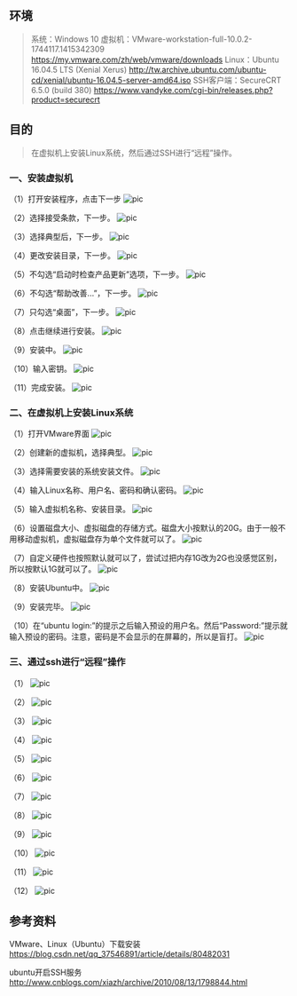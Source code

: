 ## 环境
> 系统：Windows 10
> 虚拟机：VMware-workstation-full-10.0.2-1744117.1415342309
> https://my.vmware.com/zh/web/vmware/downloads
> Linux：Ubuntu 16.04.5 LTS (Xenial Xerus)
> http://tw.archive.ubuntu.com/ubuntu-cd/xenial/ubuntu-16.04.5-server-amd64.iso
> SSH客户端：SecureCRT 6.5.0 (build 380)
> https://www.vandyke.com/cgi-bin/releases.php?product=securecrt

## 目的
> 在虚拟机上安装Linux系统，然后通过SSH进行“远程”操作。



### 一、安装虚拟机
（1）打开安装程序，点击下一步
 ![pic](.\pic\101.png)

（2）选择接受条款，下一步。
 ![pic](.\pic\102.png)

（3）选择典型后，下一步。
 ![pic](.\pic\103.png)

（4）更改安装目录，下一步。
 ![pic](.\pic\104.png)

（5）不勾选“启动时检查产品更新”选项，下一步。
 ![pic](.\pic\105.png)

（6）不勾选“帮助改善...”，下一步。
 ![pic](.\pic\106.png)

（7）只勾选“桌面”，下一步。
 ![pic](.\pic\107.png)

（8）点击继续进行安装。
 ![pic](.\pic\108.png)

（9）安装中。
 ![pic](.\pic\109.png)

（10）输入密钥。
 ![pic](.\pic\110.png)

（11）完成安装。
 ![pic](.\pic\111.png)



### 二、在虚拟机上安装Linux系统
（1）打开VMware界面
 ![pic](.\pic\201.png)

（2）创建新的虚拟机，选择典型。
 ![pic](.\pic\202.png)

（3）选择需要安装的系统安装文件。
 ![pic](.\pic\203.png)

（4）输入Linux名称、用户名、密码和确认密码。
 ![pic](.\pic\204.png)

（5）输入虚拟机名称、安装目录。
 ![pic](.\pic\205.png)

（6）设置磁盘大小、虚拟磁盘的存储方式。磁盘大小按默认的20G。由于一般不用移动虚拟机，虚拟磁盘存为单个文件就可以了。
 ![pic](.\pic\206.png)

（7）自定义硬件也按照默认就可以了，尝试过把内存1G改为2G也没感觉区别，所以按默认1G就可以了。
 ![pic](.\pic\207.png)

（8）安装Ubuntu中。
 ![pic](.\pic\208.png)

（9）安装完毕。
 ![pic](.\pic\209.png)

（10）在“ubuntu login:”的提示之后输入预设的用户名。然后“Password:”提示就输入预设的密码。注意，密码是不会显示的在屏幕的，所以是盲打。
 ![pic](.\pic\210.png)



### 三、通过ssh进行“远程”操作
（1）
 ![pic](.\pic\301.png)

（2）
 ![pic](.\pic\302.png)

（3）
 ![pic](.\pic\303.png)

（4）
 ![pic](.\pic\304.png)

（5）
 ![pic](.\pic\305.png)

（6）
 ![pic](.\pic\306.png)

（7）
 ![pic](.\pic\307.png)

（8）
 ![pic](.\pic\308.png)

（9）
 ![pic](.\pic\309.png)

（10）
 ![pic](.\pic\310.png)

（11）
 ![pic](.\pic\311.png)

（12）
 ![pic](.\pic\312.png)



## 参考资料
VMware、Linux（Ubuntu）下载安装
https://blog.csdn.net/qq_37546891/article/details/80482031

ubuntu开启SSH服务
http://www.cnblogs.com/xiazh/archive/2010/08/13/1798844.html